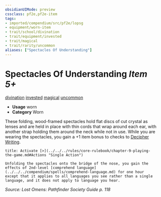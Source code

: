 ```yaml
---
obsidianUIMode: preview
cssclass: pf2e,pf2e-item
tags:
- imported/compendium/src/pf2e/lopsg
- equipment/worn-item
- trait/school/divination
- trait/equipment/invested
- trait/magical
- trait/rarity/uncommon
aliases: ["Spectacles Of Understanding"]
---
```

# Spectacles Of Understanding *Item 5+*  
[divination](divination.md)  [invested](invested.md)  [magical](magical.md)  [uncommon](uncommon.md)  

- **Usage** worn
- **Category** Worn

These folding, wood-framed spectacles hold flat discs of cut crystal as lenses and are held in place with thin cords that wrap around each ear, with another strap holding them around the neck while not in use. While you are wearing the spectacles, you gain a +1 item bonus to checks to [Decipher Writing](decipher-writing.md).

```ad-embed-ability
title: Activate [>](../../../rules/core-rulebook/chapter-9-playing-the-game.md#Actions "Single Action")

Unfolding the spectacles onto the bridge of the nose, you gain the effects of 2nd-level [comprehend language](../../../compendium/spells/comprehend-language.md) for one hour except that it applies to all languages you see rather than a single language, and it does not apply to language you hear.
```

*Source: Lost Omens: Pathfinder Society Guide p. 118*

